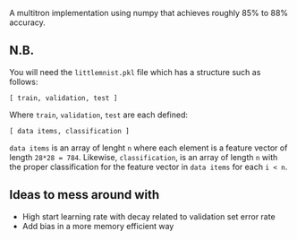A multitron implementation using numpy that achieves roughly 85% to 88% accuracy.

## N.B.

You will need the `littlemnist.pkl` file which has a structure such as follows:
```
[ train, validation, test ]
```
Where `train`, `validation`, `test` are each defined:
```
[ data items, classification ]
```

`data items` is an array of lenght `n` where each element is a feature vector of
length `28*28 = 784`. Likewise, `classification`, is an array of length `n` with
the proper classification for the feature vector in `data items` for each
`i < n`.


## Ideas to mess around with

- High start learning rate with decay related to validation set error rate
- Add bias in a more memory efficient way
